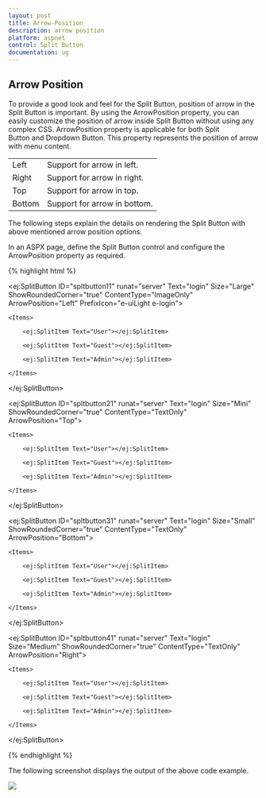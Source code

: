 ```yaml
---
layout: post
title: Arrow-Position
description: arrow position
platform: aspnet
control: Split Button
documentation: ug
---
```


## Arrow Position

To provide a good look and feel for the Split Button, position of arrow in the Split Button is important. By using the ArrowPosition property, you can easily customize the position of arrow inside Split Button without using any complex CSS. ArrowPosition property is applicable for both Split Button and Dropdown Button. This property represents the position of arrow with menu content.

<table>
<tr>
<td>
Left</td><td>
Support for arrow in left.</td></tr>
<tr>
<td>
Right</td><td>
Support for arrow in right. </td></tr>
<tr>
<td>
Top</td><td>
Support for arrow in top. </td></tr>
<tr>
<td>
Bottom</td><td>
Support for arrow in bottom.</td></tr>
</table>
The following steps explain the details on rendering the Split Button with above mentioned arrow position options.

In an ASPX page, define the Split Button control and configure the ArrowPosition property as required.  

{% highlight html %}



<ej:SplitButton ID="spltbutton11" runat="server" Text="login" Size="Large" ShowRoundedCorner="true" ContentType="ImageOnly" ArrowPosition="Left" PrefixIcon="e-uiLight e-login">

    <Items>

        <ej:SplitItem Text="User"></ej:SplitItem>

        <ej:SplitItem Text="Guest"></ej:SplitItem>

        <ej:SplitItem Text="Admin"></ej:SplitItem>

    </Items>

</ej:SplitButton>

<ej:SplitButton ID="spltbutton21" runat="server" Text="login" Size="Mini" ShowRoundedCorner="true" ContentType="TextOnly" ArrowPosition="Top">

    <Items>

        <ej:SplitItem Text="User"></ej:SplitItem>

        <ej:SplitItem Text="Guest"></ej:SplitItem>

        <ej:SplitItem Text="Admin"></ej:SplitItem>

    </Items>

</ej:SplitButton>

<ej:SplitButton ID="spltbutton31" runat="server" Text="login" Size="Small" ShowRoundedCorner="true" ContentType="TextOnly" ArrowPosition="Bottom">

    <Items>

        <ej:SplitItem Text="User"></ej:SplitItem>

        <ej:SplitItem Text="Guest"></ej:SplitItem>

        <ej:SplitItem Text="Admin"></ej:SplitItem>

    </Items>

</ej:SplitButton>

<ej:SplitButton ID="spltbutton41" runat="server" Text="login" Size="Medium" ShowRoundedCorner="true" ContentType="TextOnly" ArrowPosition="Right">

    <Items>

        <ej:SplitItem Text="User"></ej:SplitItem>

        <ej:SplitItem Text="Guest"></ej:SplitItem>

        <ej:SplitItem Text="Admin"></ej:SplitItem>

    </Items>

</ej:SplitButton>



{% endhighlight %}



The following screenshot displays the output of the above code example.

 ![](Arrow-Position_images/Arrow-Position_img1.png)



